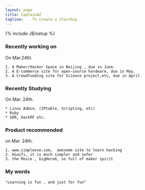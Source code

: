 ```yaml
---
layout: page
title: CaptainAZ
tagline:    To create a starship
---
```

{% include JB/setup %}

### Recently working on
On Mar.24th.

    
    1. A Maker/Hacker Space in Beijing , due in June.
    2. A E-commerce site for open-source hardware, due in May.
    3. A Crowdfunding site for Science project,etc, due in April
    
    

### Recently Studying
On Mar. 24th. 
    
    * Linux Admin. (IPtable, Scripting, etc)
    * Ruby
    * SDR, HackRF etc.
    

### Product recommended
on Mar. 24th.
    
    1. www.simplexue.com,  awesome site to learn hacking
    2. Hiwifi, it is much simpler and safer
    3. the Movie , bigHero6, so full of maker spirit

### My words

    
    "Learning is fun , and just for fun"
    












